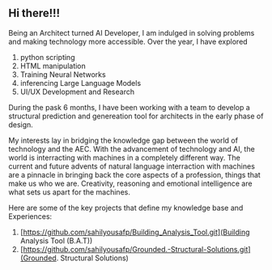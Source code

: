 ## Hi there!!!

Being an Architect turned AI Developer, 
I am indulged in solving problems and making technology more accessible. Over the year, I have explored 

1. python scripting 
2. HTML manipulation
3. Training Neural Networks
4. inferencing Large Language Models
5. UI/UX Development and Research

During the pask 6 months, 
I have been working with a team to develop a structural prediction and genereation tool for architects in the early phase of design. 

My interests lay in bridging the knowledge gap between the world of technology and the AEC. With the advancement of technology and AI, the world is interracting with machines in a completely different way. The current and future advents of natural language interraction with machines are a pinnacle in bringing back the core aspects of a profession, things that make us who we are. Creativity, reasoning and emotional intelligence are what sets us apart for the machines.

Here are some of the key projects that define my knowledge base and Experiences: 

1. [https://github.com/sahilyousafp/Building_Analysis_Tool.git](Building Analysis Tool (B.A.T))
2. [https://github.com/sahilyousafp/Grounded.-Structural-Solutions.git](Grounded. Structural Solutions)
